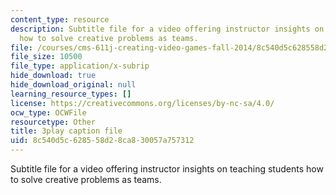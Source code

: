 ```yaml
---
content_type: resource
description: Subtitle file for a video offering instructor insights on teaching students
  how to solve creative problems as teams.
file: /courses/cms-611j-creating-video-games-fall-2014/8c540d5c628558d28ca830057a757312_Y7cMih9O8es.vtt
file_size: 10500
file_type: application/x-subrip
hide_download: true
hide_download_original: null
learning_resource_types: []
license: https://creativecommons.org/licenses/by-nc-sa/4.0/
ocw_type: OCWFile
resourcetype: Other
title: 3play caption file
uid: 8c540d5c-6285-58d2-8ca8-30057a757312
---
```

Subtitle file for a video offering instructor insights on teaching students how to solve creative problems as teams.
